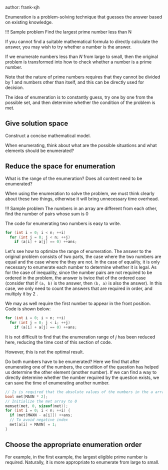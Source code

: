 author: frank-xjh

Enumeration is a problem-solving technique that guesses the answer based on existing knowledge.

!!! Sample problem
    Find the largest prime number less than N

If you cannot find a suitable mathematical formula to directly calculate the answer, you may wish to try whether a number is the answer.

If we enumerate numbers less than $N$ from large to small, then the original problem is transformed into how to check whether a number is a prime number.

Note that the nature of prime numbers requires that they cannot be divided by $1$ and numbers other than itself, and this can be directly used for decision.

The idea of enumeration is to constantly guess, try one by one from the possible set, and then determine whether the condition of the problem is met.

## Give solution space

Construct a concise mathematical model.

When enumerating, think about what are the possible situations and what elements should be enumerated?

## Reduce the space for enumeration

What is the range of the enumeration? Does all content need to be enumerated?

When using the enumeration to solve the problem, we must think clearly about these two things, otherwise it will bring unnecessary time overhead.

!!! Sample problem
    The numbers in an array are different from each other, find the number of pairs whose sum is $0$

The code for enumerating two numbers is easy to write.

```cpp
for (int i = 0; i < n; ++i)
  for (int j = 0; j < n; ++j)
    if (a[i] + a[j] == 0) ++ans;
```

Let's see how to optimize the range of enumeration. The answer to the original problem consists of two parts, the case where the two numbers are equal and the case where the they are not. In the case of equality, it is only necessary to enumerate each number to determine whether it is legal. As for the case of inequality, since the number pairs are not required to be ordered in the problem, the answer is twice that of the ordered case (consider that if `(a, b)` is the answer, then `(b, a)` is also the answer). In this case, we only need to count the answers that are  required in order, and multiply it by $2$ .

We may as well require the first number to appear in the front position. Code is shown below:

```cpp
for (int i = 0; i < n; ++i)
  for (int j = 0; j < i; ++j)
    if (a[i] + a[j] == 0) ++ans;
```

It is not difficult to find that the enumeration range of $j$ has been reduced here, reducing the time cost of this section of code.

However, this is not the optimal result.

Do both numbers have to be enumerated? Here we find that after enumerating one of the numbers, the condition of the question has helped us determine the other element (another number). If we can find a way to directly determine whether the number required by the question exists, we can save the time of enumerating another number.

```cpp
// Is is required that the absolute values of the numbers in the a array are all less than MAXN
bool met[MAXN * 2];
// Initialize the met array to 0
memset(met, 0, sizeof(met));
for (int i = 0; i < n; ++i) {
  if (met[MAXN - a[i]]) ++ans;
  // To avoid negative index
  met[a[i] + MAXN] = 1;
}
```

## Choose the appropriate enumeration order

For example, in the first example, the largest eligible prime number is required. Naturally, it is more appropriate to enumerate from large to small.